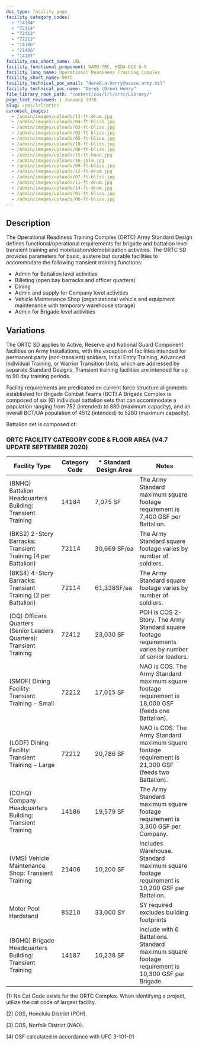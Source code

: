 ```yaml
---
doc_type: facility_page
facility_category_codes:
  - "14184"
  - "72114"
  - "72412"
  - "72212"
  - "14186"
  - "21406"
  - "14187"
facility_cos_short_name: LRL
facility_functional_proponent: DAMO-TRC, HQDA DCS G-9
facility_long_name: Operational Readiness Training Complex
facility_short_name: ORTC
facility_technical_poc_email: "derek.a.henry@usace.army.mil"
facility_technical_poc_name: "Derek (Drew) Henry"
file_library_root_path: "content/cos/lrl/ortc/Library/"
page_last_reviewed: 1 January 1970
slug: /cos/lrl/ortc/
carousel_images:
  - /admin/images/uploads/13-ft-drum.jpg
  - /admin/images/uploads/04-ft-bliss.jpg
  - /admin/images/uploads/03-ft-bliss.jpg
  - /admin/images/uploads/02-ft-bliss.jpg
  - /admin/images/uploads/05-ft-bliss.jpg
  - /admin/images/uploads/10-ft-bliss.jpg
  - /admin/images/uploads/08-ft-bliss.jpg
  - /admin/images/uploads/15-ft-hood.jpg
  - /admin/images/uploads/16-jblm.jpg
  - /admin/images/uploads/09-ft-bliss.jpg
  - /admin/images/uploads/12-ft-drum.jpg
  - /admin/images/uploads/07-ft-bliss.jpg
  - /admin/images/uploads/11-ft-drum.jpg
  - /admin/images/uploads/14-ft-drum.jpg
  - /admin/images/uploads/01-ft-bliss.jpg
  - /admin/images/uploads/06-ft-bliss.jpg
---
```


## Description

The Operational Readiness Training Complex (ORTC) Army Standard Design defines functional/operational requirements for brigade and battalion level transient training and mobilization/demobilization activities. The ORTC SD provides parameters for basic, austere but durable facilities to accommodate the following transient training functions:

- Admin for Battalion level activities
- Billeting (open bay barracks and officer quarters)
- Dining
- Admin and supply for Company level activities
- Vehicle Maintenance Shop (organizational vehicle and equipment maintenance with temporary warehouse storage)
- Admin for Brigade level activities

## Variations

The ORTC SD applies to Active, Reserve and National Guard Component facilities on Army Installations, with the exception of facilities intended for permanent party (non-transient) soldiers, Initial Entry Training, Advanced Individual Training, or Warrior Transition Units, which are addressed by separate Standard Designs. Transient training facilities are intended for up to 90 day training periods.

Facility requirements are predicated on current force structure alignments established for Brigade Combat Teams (BCT).A Brigade Complex is composed of six (6) individual battalion sets that can accommodate a population ranging from 752 (intended) to 880 (maximum capacity), and an overall BCT/UA population of 4512 (intended) to 5280 (maximum capacity).

Battalion set is composed of:

### ORTC FACILITY CATEGORY CODE & FLOOR AREA (V4.7 UPDATE SEPTEMBER 2020)

| Facility Type                                                        | Category Code | \* Standard Design Area | Notes                                                                                                 |
| -------------------------------------------------------------------- | ------------- | ----------------------- | ----------------------------------------------------------------------------------------------------- |
| (BNHQ) Battalion Headquarters Building: Transient Training           | 14184         | 7,075 SF                | The Army Standard maximum square footage requirement is 7,400 GSF per Battalion.                      |
| (BKS2) 2-Story Barracks: Transient Training (4 per Battalion)        | 72114         | 30,669 SF/ea            | The Army Standard square footage varies by number of soldiers.                                        |
| (BKS4) 4-Story Barracks: Transient Training (2 per Battalion)        | 72114         | 61,338SF/ea             | The Army Standard square footage varies by number of soldiers.                                        |
| (OQ) Officers Quarters (Senior Leaders Quarters): Transient Training | 72412         | 23,030 SF               | POH is COS 2-Story. The Army Standard square footage requirements varies by number of senior leaders. |
| (SMDF) Dining Facility: Transient Training - Small                   | 72212         | 17,015 SF               | NAO is COS. The Army Standard maximum square footage requirement is 18,000 GSF (feeds one Battalion). |
| (LGDF) Dining Facility: Transient Training - Large                   | 72212         | 20,786 SF               | NAO is COS. The Army Standard maximum square footage requirement is 21,300 GSF (feeds two Battalion). |
| (COHQ) Company Headquarters Building: Transient Training             | 14186         | 19,579 SF               | The Army Standard maximum square footage requirement is 3,300 GSF per Company.                        |
| (VMS) Vehicle Maintenance Shop: Transient Training                   | 21406         | 10,200 SF               | Includes Warehouse. Standard maximum square footage requirement is 10,200 GSF per Battalion.          |
| Motor Pool Hardstand                                                 | 85210         | 33,000 SY               | SY required excludes building footprints                                                              |
| (BGHQ) Brigade Headquarters Building: Transient Training             | 14187         | 10,238 SF               | Include with 6 Battalions. Standard maximum square footage requirement is 10,300 GSF per Brigade.     |

(1) No Cat Code exists for the ORTC Complex. When identifying a project, utilize the cat code of largest facility.

(2) COS, Honolulu District (POH).

(3) COS, Norfolk District (NAO).

(4) GSF calculated in accordance with UFC 3-101-01
